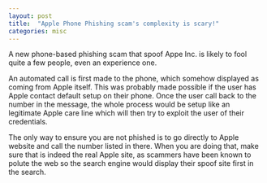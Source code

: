 ```yaml
---
layout: post
title:  "Apple Phone Phishing scam's complexity is scary!"
categories: misc
---
```

A new phone-based phishing scam that spoof Appe Inc. is likely to fool quite a few people, even an experience one.

An automated call is first made to the phone, which somehow displayed as coming from Apple itself. This was probably made possible if the user has Apple contact default setup on their phone. Once the user call back to the number in the message, the whole process would be setup like an legitimate Apple care line which will then try to exploit the user of their credentials.

The only way to ensure you are not phished is to go directly to Apple website and call the number listed in there. When you are doing that, make sure that is indeed the real Apple site, as scammers have been known to polute the web so the search engine would display their spoof site first in the search.